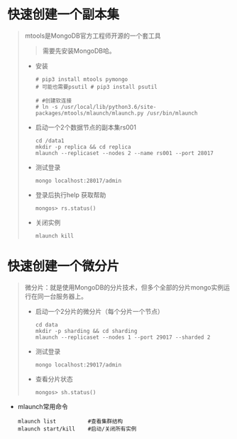 

# 快速创建一个副本集

> mtools是MongoDB官方工程师开源的一个套工具
>
> > 需要先安装MongoDB哈。
>
> - 安装
>
>   ```
>   # pip3 install mtools pymongo
>   # 可能也需要psutil # pip3 install psutil
>   
>   # #创建软连接
>   # ln -s /usr/local/lib/python3.6/site-packages/mtools/mlaunch/mlaunch.py /usr/bin/mlaunch
>   ```
>
> - 启动一个2个数据节点的副本集rs001
>
>   ```
>   cd /data1
>   mkdir -p replica && cd replica
>   mlaunch --replicaset --nodes 2 --name rs001 --port 28017
>   ```
>
> - 测试登录
>
>   ```
>   mongo localhost:28017/admin
>   ```
>
> - 登录后执行help 获取帮助
>
>   ```
>   mongos> rs.status()
>   ```
>
> - 关闭实例
>
>   ```
>   mlaunch kill
>   ```



# 快速创建一个微分片

> 微分片：就是使用MongoDB的分片技术，但多个全部的分片mongo实例运行在同一台服务器上。
>
> - 启动一个2分片的微分片（每个分片一个节点）
>
>   ```
>   cd data
>   mkdir -p sharding && cd sharding
>   mlaunch --replicaset --nodes 1 --port 29017 --sharded 2
>   ```
>
> - 测试登录
>
>   ```
>   mongo localhost:29017/admin
>   ```
>
> - 查看分片状态
>
>   ```
>   mongos> sh.status()
>   ```



- mlaunch常用命令

  ```
  mlaunch list   		#查看集群结构
  mlaunch start/kill 	#启动/关闭所有实例
  ```